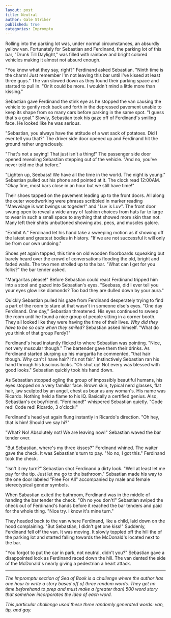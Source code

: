 ```yaml
---
layout: post
title: Neutral
author: Gale Striker
published: true
categories: Impromptu
---
```


Rolling into the parking lot was, under normal circumstances, an absurdly yellow van. Fortunately for Sebastian and Ferdinand, the parking lot of this bar, "Drunk Till Daylight," was filled with rainbow and bright colored vehicles making it almost not absurd enough.

"You know what they say, right?" Ferdinand asked Sebastian. "Ninth time is the charm! Just remember I'm not leaving this bar until I've kissed at least three guys." The van slowed down as they found their parking space and started to pull in. "Or it could be more. I wouldn't mind a little more than kissing."

Sebastian gave Ferdinand the stink eye as he stopped the van causing the vehicle to gently rock back and forth in the depressed pavement unable to keep its shape from so many cars before parking in the same spot. "I guess that's a goal." Slowly, Sebastian took his gaze off of Ferdinand's smiling face. He looked like he was serious.

"Sebastian, you always have the attitude of a wet sack of potatoes. Did I ever tell you that?" The driver side door opened up and Ferdinand hit the ground rather ungraciously.

"That's not a saying! That just isn't a thing!" The passenger side door opened revealing Sebastian stepping out of the vehicle. "And no, you've never told me that before."

"Lighten up, Seebass! We have all the time in the world. The night is young." Sebastian pulled out his phone and pointed at it. The clock read 12:00AM. "Okay fine, most bars close in an hour but we still have time!"

Their shoes tapped on the pavement leading up to the front doors. All along the outer woodworking were phrases scribbled in marker reading "Mawwiage is wat bwings us togeder!" and "Luv is Luv". The front door swung open to reveal a wide array of fashion choices from hats far to large to wear in such a small space to anything that showed more skin than not. Many left their shirts unbuttoned showing abs, pecs, and muscles galore.

"Exhibit A." Ferdinand let his hand take a sweeping motion as if showing off the latest and greatest bodies in history. "If we are not successful it will only be from our own undoing."

Shoes yet again tapped, this time on old wooden floorboards squeaking but barely heard over the crowd of conversations flooding the old, bright and faded walls. The two men strolled up to the bar. "What can I get for you folks?" the bar tender asked.

"Margaritas please!" Before Sebastian could react Ferdinand tripped him into a stool and gazed into Sebastian's eyes. "Seebass, did I ever tell you your eyes glow like diamonds? Too bad they are dulled down by your aura."

Quickly Sebastian pulled his gaze from Ferdinand desperately trying to find a part of the room to stare at that wasn't in someone else's eyes. "One day Ferdinand. One day," Sebastian threatened. His eyes continued to sweep the room until he found a nice group of people sitting in a corner booth. They all looked like they were having the time of their lives. _Why did they have to be so cute when they smiled?_ Sebastian asked himself. "What do you think of that group Ferdy?"

Ferdinand's head instantly flicked to where Sebastian was pointing. "Nice, not very muscular though." The bartender gave them their drinks. As Ferdinand started slurping up his margarita he commented, "that hair though. Why can't I have hair? It's not fair." Instinctively Sebastian ran his hand through his luscious locks. "Oh shut up! Not every was blessed with good looks." Sebastian quickly took his hand down.

As Sebastian stopped ogling the group of impossibly beautiful humans, his eyes stopped on a very familiar face. Brown skin, typical nerd glasses, flat hair, jaw sculpted by an angel, chest as bear as any woman's. His name was Ricardo. Nothing held a flame to his IQ. Basically a certified genius. Also, Sebastian's ex boyfriend. "Ferdinand!" whispered Sebastian quietly. "Code red! Code red! Ricardo, 3 o'clock!"

Ferdinand's head yet again flung instantly in Ricardo's direction. "Oh hey, that is him! Should we say hi?"

"What? No! Absolutely not! We are leaving now!" Sebastian waved the bar tender over.

"But Sebastian, where's my three kisses?" Ferdinand whined. The waiter gave the check. It was Sebastian's turn to pay. "No no, I got this." Ferdinand took the check.

"Isn't it my turn?" Sebastian shot Ferdinand a dirty look. "Well at least let me pay for the tip. Just let me go to the bathroom." Sebastian made his way to the one door labeled "Free For All" accompanied by male and female stereotypical gender symbols.

When Sabastian exited the bathroom, Ferdinand was in the middle of handing the bar tender the check. "Oh no you don't!" Sebastian swiped the check out of Ferdinand's hands before it reached the bar tenders and paid for the whole thing. "Nice try. I know it's mine turn."

They headed back to the van where Ferdinand, like a child, laid down on the hood complaining. "But Sebastian, I didn't get one kiss!" Suddenly, Ferdinand fell off the van. It was moving. It slowly toppled off the hill the of the parking lot and started falling towards the McDonald's located next to the bar.

"You forgot to put the car in park, not neutral, didn't you?" Sebastian gave a disappointed look as Ferdinand raced down the hill. The van dented the side of the McDonald's nearly giving a pedestrian a heart attack.

---

_The Impromptu section of Sea of Book is a challenge where the author has one hour to write a story based off of three random words. They get no time beforehand to prep and must make a (greater than) 500 word story that somehow incorporates the idea of each word._

_This particular challenge used these three randomly generated words: van, tip, and gay._
